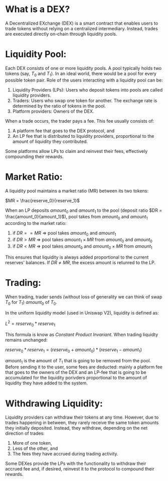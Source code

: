 # What is a DEX?

A Decentralized EXchange (DEX) is a smart contract that enables users to trade tokens without relying on a centralized intermediary. Instead, trades are executed directly on-chain through liquidity pools.

# Liquidity Pool:

Each DEX consists of one or more liquidity pools. A pool typically holds two tokens (say, $T_0$ and $T_1$). 
In an ideal world, there would be a pool for every possible token pair.
Role of the users interacting with a liquidity pool can be:

1. Liquidity Providers (LPs): Users who deposit tokens into pools are called liquidity providers.
2. Traders: Users who swap one token for another. The exchange rate is determined by the ratio of tokens in the pool.
3. Platform providers: Owners of the DEX.


When a trade occurs, the trader pays a fee. This fee usually consists of:
1. A platform fee that goes to the DEX protocol, and
2. An LP fee that is distributed to liquidity providers, proportional to the amount of liquidity they contributed.

Some platforms allow LPs to claim and reinvest their fees, effectively compounding their rewards.

# Market Ratio:

A liquidity pool maintains a market ratio (MR) between its two tokens:

$MR = \frac{reserve_0}{reserve_1}$

When an LP deposits $amount_0$ and $amount_1$ to the pool (deposit ratio $DR = \frac{amount_0}{amount_1}$), pool takes from $amount_0$ and $amount_1$ according to the market ratio:

1. if $DR == MR$ => pool takes $amount_0$ and $amount_1$
2. if $DR >  MR$ => pool takes $amount_1 \times MR$ from $amount_0$ and $amount_0$
3. if $DR <  MR$ => pool takes $amount_0$ and $amount_0 \times MR$ from $amount_1$

This ensures that liquidity is always added proportional to the current reserves' balances.
If $DR \ne MR$, the excess amount is retunred to the LP.

# Trading:

When trading, trader sends (without loss of generality we can think of swap $T_0$ for $T_1$) $amount_0$ of $T_0$.

In the uniform liquidity model (used in Uniswap V2), liquidity is defined as:

$L^2 = reserve_0 * reserve_1$

This formula is know as *Constant Product Invariant*. When trading liquidty remains unchanged:

$reserve_0 * reserve_1 = (reserve_0 + amount_0) * (reserve_1 - amount_1)$

$amount_1$ is the amount of $T_1$ that is going to be removed from the pool. Before sending
it to the user, some fees are deducted: mainly a platform fee that goes to the owners of the
DEX and an LP-fee that is going to be accumulated for the liquidity porivders proportional to the 
amount of liquidity they have added to the system.

# Withdrawing Liquidity:

Liquidity providers can withdraw their tokens at any time. However, due to trades happening in between, they rarely receive the same token amounts they initially deposited. Instead, they withdraw, depending on the net direction of trades:

1. More of one token,
2. Less of the other, and
3. The fees they have accrued during trading activity.

Some DEXes provide the LPs with the functionality to withdraw their accrued fee and, if desired, reinvest it to
the protocol to compound their rewards.
